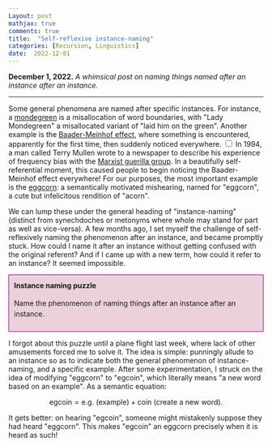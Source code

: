```yaml
---
Layout: post
mathjax: true
comments: true
title:  "Self-reflexive instance-naming"
categories: [Recursion, Linguistics]
date:  2022-12-01
---
```


**December 1, 2022.** *A whimsical post on naming things named after an instance after an instance.*

---

Some general phenomena are named after specific instances.
For instance, a [mondegreen](https://en.wikipedia.org/wiki/Mondegreen)
is a misallocation of word boundaries, with "Lady Mondegreen" a
misallocated variant of "laid him on the green".
Another example is the
[Baader-Meinhof effect](https://en.wikipedia.org/wiki/Frequency_illusion),
where something is encountered, apparently for the first time, then suddenly noticed everywhere.<label for="sn-1"
       class="margin-toggle sidenote-number">
</label>
<input type="checkbox"
       id="sn-1"
       class="margin-toggle"/>
	   <span class="sidenote">
	  In 1994, a man called Terry Mullen
wrote to a newspaper to describe his experience of frequency bias with the
[Marxist guerilla group](https://en.wikipedia.org/wiki/Red_Army_Faction). In
a beautifully self-referential moment, this
caused people to begin noticing the Baader-Meinhof effect everywhere!</span>
For our purposes, the most important example is the
[eggcorn](https://en.wikipedia.org/wiki/Eggcorn): a semantically
motivated mishearing, named for "eggcorn", a cute but infelicitous
rendition of "acorn".

We can lump these under the general heading of "instance-naming"
(distinct from synechdoches or metonyms where whole may stand for part
as well as vice-versa). A few months ago, I set myself
the challenge of self-reflexively naming the phenomenon after an instance, and became
promptly stuck. How could I name it after an instance without getting
confused with the original referent? And if I came up with a new term,
how could it refer to an instance? It seemed impossible.

<div style="background-color: #EAD1DC ; padding: 10px; border: 1px
solid purple; line-height:1.5">
<b>Instance naming puzzle</b> <br>

Name the phenomenon of naming things after an instance after an instance.
</div>

I forgot about this
puzzle until a plane flight last week, where lack of
other amusements forced me to solve it.
The idea is simple: punningly allude to an instance so as to indicate both the
general phenomenon of instance-naming, and a specific example. After
some experimentation, I struck on the idea of modifying "eggcorn" to
"egcoin", which literally means "a new word based on an
example". As a semantic equation:

$$
\text{egcoin} = \text{e.g. (example)} + \text{coin (create a new word)}.
$$

It gets better: on hearing
"egcoin", someone might mistakenly suppose they had heard "eggcorn".
This makes "egcoin" an eggcorn precisely when it is heard as such!
